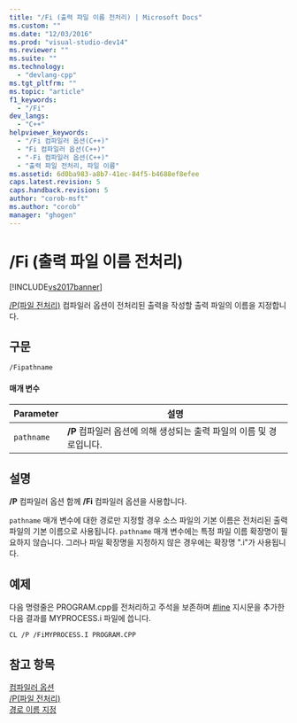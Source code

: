 ```yaml
---
title: "/Fi (출력 파일 이름 전처리) | Microsoft Docs"
ms.custom: ""
ms.date: "12/03/2016"
ms.prod: "visual-studio-dev14"
ms.reviewer: ""
ms.suite: ""
ms.technology: 
  - "devlang-cpp"
ms.tgt_pltfrm: ""
ms.topic: "article"
f1_keywords: 
  - "/Fi"
dev_langs: 
  - "C++"
helpviewer_keywords: 
  - "/Fi 컴파일러 옵션(C++)"
  - "Fi 컴파일러 옵션(C++)"
  - "-Fi 컴파일러 옵션(C++)"
  - "출력 파일 전처리, 파일 이름"
ms.assetid: 6d0ba983-a8b7-41ec-84f5-b4688ef8efee
caps.latest.revision: 5
caps.handback.revision: 5
author: "corob-msft"
ms.author: "corob"
manager: "ghogen"
---
```

# /Fi (출력 파일 이름 전처리)
[!INCLUDE[vs2017banner](../../assembler/inline/includes/vs2017banner.md)]

[\/P\(파일 전처리\)](../../build/reference/p-preprocess-to-a-file.md) 컴파일러 옵션이 전처리된 출력을 작성할 출력 파일의 이름을 지정합니다.  
  
## 구문  
  
```  
/Fipathname  
```  
  
#### 매개 변수  
  
|Parameter|설명|  
|---------------|--------|  
|`pathname`|**\/P** 컴파일러 옵션에 의해 생성되는 출력 파일의 이름 및 경로입니다.|  
  
## 설명  
 **\/P** 컴파일러 옵션 함께 **\/Fi** 컴파일러 옵션을 사용합니다.  
  
 `pathname` 매개 변수에 대한 경로만 지정할 경우 소스 파일의 기본 이름은 전처리된 출력 파일의 기본 이름으로 사용됩니다.  `pathname` 매개 변수에는 특정 파일 이름 확장명이 필요하지 않습니다.  그러나 파일 확장명을 지정하지 않은 경우에는 확장명 ".i"가 사용됩니다.  
  
## 예제  
 다음 명령줄은 PROGRAM.cpp를 전처리하고 주석을 보존하며 [\#line](../../preprocessor/hash-line-directive-c-cpp.md) 지시문을 추가한 다음 결과를 MYPROCESS.i 파일에 씁니다.  
  
```  
CL /P /FiMYPROCESS.I PROGRAM.CPP  
```  
  
## 참고 항목  
 [컴파일러 옵션](../../build/reference/compiler-options.md)   
 [\/P\(파일 전처리\)](../../build/reference/p-preprocess-to-a-file.md)   
 [경로 이름 지정](../../build/reference/specifying-the-pathname.md)